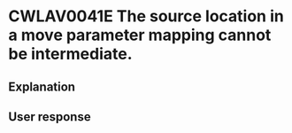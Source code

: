 # CWLAV0041E The source location in a move parameter mapping cannot be intermediate.

## Explanation

## User response